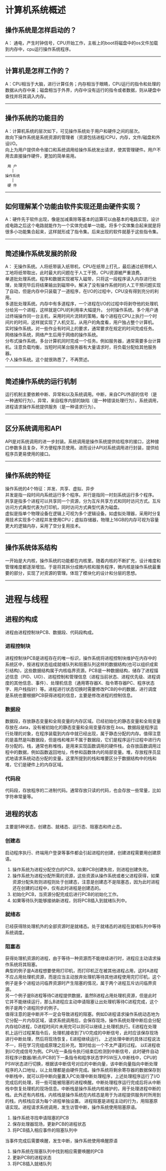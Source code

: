 
# 计算机系统概述

## 操作系统是怎样启动的？
A： 通电，产生时钟信号，CPU开始工作，主板上的boot将磁盘中的os文件加载到内存中，cpu运行操作系统程序。  
***
## 计算机是怎样工作的？
A：CPU相当于大脑，进行计算任务；内存相当于眼睛，CPU运行的指令和处理的数据从内存中来；磁盘相当于外界，内存中没有运行的指令或者数据，则从硬盘中查找并将其调入内存。
***
## 操作系统的功能目的

A：计算机系统的层次如下，可见操作系统处于用户和硬件之间的层次。  
故向下操作系统是系统资源的管理者（资源包括进程/CPU，内存，文件/磁盘和外设I/O。  
向上为用户提供命令接口和系统调用给操作系统发出请求，使其管理硬件。用户不用去直接操作硬件，更加的简单易用。
    
     用 户
       | 
    操作系统
       |
     硬 件
***
## 如何理解某个功能由软件实现还是由硬件实现？
A：硬件先于软件出现，像是加减乘除等基本的运算可以由基本的电路实现，设计成电路之后这个电路就能作为一个实体完成单一功能。将多个实体集合起来就是将很多小功能集合起来，这样就形成了指令集。后来出现的软件就基于这些指令集。
***
## 简述操作系统发展的阶段
A： 
无操作系统。人将纸带装入纸带机，CPU在纸带上打孔，最后通过纸带机人工地将纸带取出，此时最大的问题在于人工干预，CPU资源被严重浪费。  
单道批处理系统。程序和数据实现被写入磁带，只将这一段程序读入内存进行处理，处理完毕后将结果输出到磁带中。解决了没有操作系统时的人工干预问题实现了自动，但是内存中只装载了一道程序，在I/O的过程中，CPU没有得到充分的利用。  
多道批处理系统。内存中有多道程序，一个进程在I/O的过程中将剥夺他的处理机分给另一个进程，这样就是CPU的利用率大幅提升。
分时操作系统。多个用户通过终端操作同一台主机，采用时间片流转的策略，每个进程在CPU上执行一个时间片的时间，这样就实现了人机交互。从用户的角度看，用户独占整个计算机。  
实时操作系统。对一些作业有时间上的要求，通常要求在规定的时间完成任务。  
网络操作系统，网络产生后用于网络的操作系统。  
分布式操作系统。多台计算机同时完成一个任务。例如服务器，通常需要多台计算机。注意负载均衡，当短时间某台服务器有大量请求时，将负载分配给其他服务器。  
个人操作系统。这个就很熟悉了，不再赘述。

***
## 简述操作系统的运行机制
运行机制主要依赖中断、异常和以及系统调用。中断，来自CPU外部的信号（是一种通知行为）。异常，来自程序内部的缺陷（是一种错误处理行为）。系统调用，进程请求操作系统提供服务（是一种请求行为）。
***
## 区分系统调用和API
API是对系统调用的进一步封装。系统调用是操作系统提供给程序的接口，这种接口参数多且复杂，不方便程序员使用。进而设计API对系统调用进行封装，提供给程序员更易使用的接口。
***
## 操作系统的特征
 操作系统的4个特征：并发、共享、虚拟、异步  
并发是指一段时间内系统运行多个程序。并行是指同一时刻系统运行多个程序。  
共享是指多个进程可以共享同一个资源，分为互斥共享方式和同时访问方式。互斥访问方式典型代表为打印机，同时访问方式典型代表为磁盘。  
虚拟是指单个物理设备在逻辑上可视为多个逻辑设备。如虚拟处理器，采用时分复用技术实现多个进程并发使用CPU；虚拟存储器，物理上16GB的内存可视为容量更大的逻辑内存，采用了空分复用技术。
***
## 操作系统体系结构

一开始是大内核，操作系统的功能都在内核里。随着内核的不断扩充，设计难度和管理难度都逐渐增加。于是将其拆分成微内核和服务程序，微内核是操作系统最重要的部分，实现了对资源的管理。体现了模块化的设计和分层的思想。
***

# 进程与线程

## 进程的构成

进程由进程控制块PCB、数据段、代码段构成。
### 进程控制块  
进程控制块PCB是进程存在的唯一标识，操作系统将进程控制块维护在内存中的系统区中，按进程状态组成就绪队列和阻塞队列这样的数据结构(也可以组织成索引结构)，这些数据结构属于内核临界资源。PCB是一种数据结构，储存了进程描述信息（PID、UID）、进程控制和管理信息（进程当前状态、进程优先级、进程调度的其他信息、事件）、处理机信息（通用寄存器X、指令寄存器PC、程序状态字、用户栈指针）等。进程进行状态切换时需要修改PCB的中的数据，进行调度是系统也要根据PCB获得进程的信息，主要是修改进程的控制信息。
### 数据段
数据段，存放静态变量和全局变量的内存区域。已经初始化的静态变量和全局变量存放在.data，没有被初始化的静态变量和全局变量存放在.bss。数据段是程序运行处理的对象，在程序装载到内存中就已经出现，属于静态分配的内存。值得注意的是虽然是叫数据段，但是栈和堆并不属于数据段，它们是程序运行过程中进行内存分配的。栈，通常也称堆栈，是用来实现函数调用的硬件栈，会存放函数调用过程中的数据，例如函数返回地址，传参和函数体内的局部变量。堆，存放程序员显式地请求系统动态分配的变量。这里所提到的栈和堆要区分于数据结构中的栈和堆，它们是硬件上的内存区域。
### 代码段
代码段，存放程序的二进制代码。通常存放只读的代码，也会存放一些常量，比如字符串常量等。

## 进程的状态

主要是5种状态，创建态、就绪态、运行态、阻塞态和终止态。
### 创建态
启动程序执行、终端用户登录等事件都会引起进程的创建，创建进程需要用创建原语。
1. 操作系统为进程分配空白的PCB，如果PCB创建失败，则进程创建失败。
2. 操作系统为进程分配所需的资源，这些资源从操作系统或者父进程获得，如果资源分配失败则进程则处于创建态，注意是创建态不是阻塞态，因为此时进程还在创建的过程中，仅有此时进程是创建态的。
3. 初始化PCB，当资源分配完成后进行PCB的初始化工作。
4. 如果等待队列能够接纳新进程，则将PCB插入到就绪队列中。

### 就绪态
已经获得除处理机外的全部资源时是就绪态。处于就绪态的进程在就绪队列中等待系统调度。

### 阻塞态
获得处理机资源的进程，由于等待一种资源而不能继续进行时，进程应主动请求操作系统将其阻塞。  
典型的例子是A进程想要使用打印机，而打印机正在被其他进程占用，这时A进程不应占用处理机资源，而是应当主动放弃处理机等待其他进程使用完打印机，这个例子是多个进程访问临界资源时产生阻塞的情况，属于两个进程互斥访问临界资源。  
另一个例子是B进程等待C进程提供数据，虽然B进程占用处理机资源，但是此时它并不能继续运行，那么B进程应主动申请阻塞让出处理机等待C进程完成，这个例子是两个进程同步的例子。  
值得注意的是中断并不一定会导致进程的阻塞。例如D进程请求操作系统动态地为它分配一片内存区域，请求系统调用后，会保存现场，操作系统处理中断后会分配内存给D进程，D进程时间片未用完可以则可以继续上处理机执行。E进程在处理机上运行过程某指令后，处理机接收到了I/O完成的中断信号，此时应该保存现场进行中断处理，然后将现场恢复，E进程继续运行。
上述处理中断的具体过程说法不一，将在学习完组成原理之后补充。暂时给出一个不太严谨的过程。
以E进程收到I/O完成信号为例。CPU在一条指令执行结束后检测到中断信号，此时硬件自动将程序计数器/断点/PCB的下一条指令和程序状态字PSW压入中断栈中，CPU的PSW状态进行切换，根据该中断信号对应的中断向量，该中断向量指向中断处理程序的入口地址，以上处理都是由硬件完成。操作系统将剩余寄存器的数据保存到中断栈中，就可以将中断向量置入PC处理中断处理程序，上述处理程序运行了I/O完成后的处理，将一些可能被阻塞的进程唤醒。中断处理程序运行完成后将从中断栈中恢复处理机的现场信息。中断栈是操作系统内核维护的，用于处理进程中断的栈。此外还有内核栈，内核栈是操作系统在内核态是用于为进程提供服务时所用到的栈，内核栈应该为每个进程单独设置。
进程阻塞是进程主动的行为，用阻塞原语实现。进程请求系统调用，发生访管中断，操作系统使用阻塞原语。

1. 操作系统寻找申请阻塞的PCB
2. 保存处理器现场，更新PCB的进程状态
3. 将PCB插入相应事件的阻塞队列中

当事件完成后需要唤醒，发生中断，操作系统使用唤醒原语
1. 操作系统在阻塞队列中找到相应需要唤醒的PCB
2. 更新PCB的进程状态
3. 将PCB插入就绪队列



